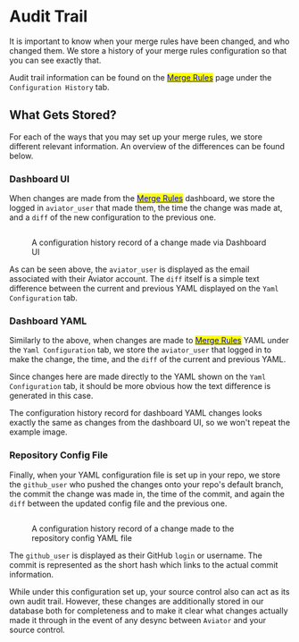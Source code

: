 # Audit Trail

It is important to know when your merge rules have been changed, and who changed them. We store a history of your merge rules configuration so that you can see exactly that.

Audit trail information can be found on the [<mark style="color:blue;">Merge Rules</mark>](https://app.aviator.co/github/rules) page under the `Configuration History` tab.

## What Gets Stored?

For each of the ways that you may set up your merge rules, we store different relevant information. An overview of the differences can be found below.

### Dashboard UI

When changes are made from the [<mark style="color:blue;">Merge Rules</mark>](https://app.aviator.co/github/rules) dashboard, we store the logged in `aviator_user` that made them, the time the change was made at, and a `diff` of the new configuration to the previous one.

<figure><img src="../../.gitbook/assets/Screen Shot 2022-09-19 at 6.01.12 PM.png" alt=""><figcaption><p>A configuration history record of a change made via Dashboard UI</p></figcaption></figure>

As can be seen above, the `aviator_user` is displayed as the email associated with their Aviator account. The `diff` itself is a simple text difference between the current and previous YAML displayed on the `Yaml Configuration` tab.

### Dashboard YAML

Similarly to the above, when changes are made to [<mark style="color:blue;">Merge Rules</mark>](https://app.aviator.co/github/rules) YAML under the `Yaml Configuration` tab, we store the `aviator_user` that logged in to make the change, the time, and the `diff` of the current and previous YAML.

Since changes here are made directly to the YAML shown on the `Yaml Configuration` tab, it should be more obvious how the text difference is generated in this case.

The configuration history record for dashboard YAML changes looks exactly the same as changes from the dashboard UI, so we won't repeat the example image.

### Repository Config File

Finally, when your YAML configuration file is set up in your repo, we store the `github_user` who pushed the changes onto your repo's default branch, the commit the change was made in, the time of the commit, and again the `diff` between the updated config file and the previous one.

<figure><img src="../../.gitbook/assets/Screen Shot 2022-09-21 at 3.48.29 PM.png" alt=""><figcaption><p>A configuration history record of a change made to the repository config YAML file</p></figcaption></figure>

The `github_user` is displayed as their GitHub `login` or username. The commit is represented as the short hash which links to the actual commit information.

While under this configuration set up, your source control also can act as its own audit trail. However, these changes are additionally stored in our database both for completeness and to make it clear what changes actually made it through in the event of any desync between `Aviator` and your source control.
